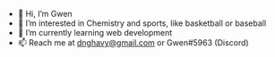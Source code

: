 - 👋 Hi, I’m Gwen
- 👀 I’m interested in Chemistry and sports, like basketball or baseball
- 🌱 I’m currently learning web development
- 📫 Reach me at dnghavy@gmail.com or Gwen#5963 (Discord)

<!---
danghavy/danghavy is a ✨ special ✨ repository because its `README.md` (this file) appears on your GitHub profile.
You can click the Preview link to take a look at your changes.
--->
